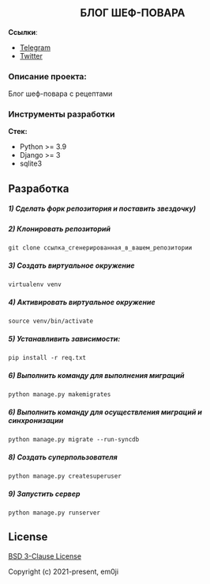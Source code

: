 <h2 align="center">БЛОГ ШЕФ-ПОВАРА</h2>


**Ссылки**:
- [Telegram](https://t.me/em0ji_speech)
- [Twitter](https://twitter.com/_em0ji)

### Описание проекта:
Блог шеф-повара с рецептами

### Инструменты разработки
**Стек:**
- Python >= 3.9
- Django >= 3
- sqlite3

## Разработка

##### 1) Сделать форк репозитория и поставить звездочку)

##### 2) Клонировать репозиторий

    git clone ссылка_сгенерированная_в_вашем_репозитории

##### 3) Создать виртуальное окружение

    virtualenv venv
    
##### 4) Активировать виртуальное окружение

    source venv/bin/activate

##### 5) Устанавливить зависимости:

    pip install -r req.txt

##### 6) Выполнить команду для выполнения миграций

    python manage.py makemigrates

##### 6) Выполнить команду для осуществления миграций и синхронизации

    python manage.py migrate --run-syncdb
        
##### 8) Создать суперпользователя

    python manage.py createsuperuser
    
##### 9) Запустить сервер

    python manage.py runserver

## License

[BSD 3-Clause License](https://opensource.org/licenses/BSD-3-Clause)

Copyright (c) 2021-present, em0ji 
